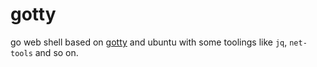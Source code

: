 # gotty
go web shell based on [gotty](https://github.com/yudai/gotty) and ubuntu with some toolings like `jq`, `net-tools` and so on.
